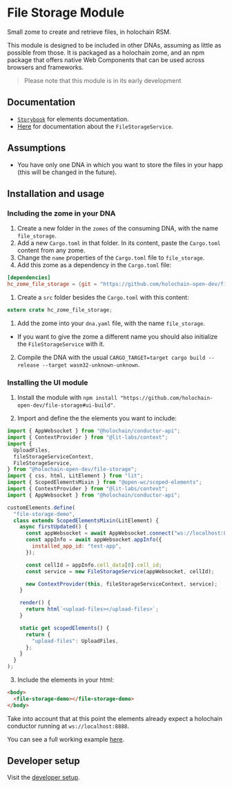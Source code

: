 # File Storage Module

Small zome to create and retrieve files, in holochain RSM.

This module is designed to be included in other DNAs, assuming as little as possible from those. It is packaged as a holochain zome, and an npm package that offers native Web Components that can be used across browsers and frameworks.

> Please note that this module is in its early development

## Documentation

- [`Storybook`](https://holochain-open-dev.github.io/file-storage-module?path=/docs/hoduploadfiles--default) for elements documentation.
- [Here](/ui/docs/classes/filestorageservice.md) for documentation about the `FileStorageService`.

## Assumptions

- You have only one DNA in which you want to store the files in your happ (this will be changed in the future).

## Installation and usage

### Including the zome in your DNA

1. Create a new folder in the `zomes` of the consuming DNA, with the name `file_storage`.
2. Add a new `Cargo.toml` in that folder. In its content, paste the `Cargo.toml` content from any zome.
3. Change the `name` properties of the `Cargo.toml` file to `file_storage`.
4. Add this zome as a dependency in the `Cargo.toml` file:

```toml
[dependencies]
hc_zome_file_storage = {git = "https://github.com/holochain-open-dev/file-storage", package = "hc_zome_file_storage"}
```

1. Create a `src` folder besides the `Cargo.toml` with this content:

```rust
extern crate hc_zome_file_storage;
```

1. Add the zome into your `dna.yaml` file, with the name `file_storage`.

- If you want to give the zome a different name you should also initialize the `FileStorageService` with it.

2. Compile the DNA with the usual `CARGO_TARGET=target cargo build --release --target wasm32-unknown-unknown`.

### Installing the UI module

1. Install the module with `npm install "https://github.com/holochain-open-dev/file-storage#ui-build"`.

2. Import and define the the elements you want to include:

```js
import { AppWebsocket } from "@holochain/conductor-api";
import { ContextProvider } from "@lit-labs/context";
import {
  UploadFiles,
  fileStorageServiceContext,
  FileStorageService,
} from "@holochain-open-dev/file-storage";
import { css, html, LitElement } from "lit";
import { ScopedElementsMixin } from "@open-wc/scoped-elements";
import { ContextProvider } from "@lit-labs/context";
import { AppWebsocket } from "@holochain/conductor-api";

customElements.define(
  "file-storage-demo",
  class extends ScopedElementsMixin(LitElement) {
    async firstUpdated() {
      const appWebsocket = await AppWebsocket.connect("ws://localhost:8888");
      const appInfo = await appWebsocket.appInfo({
        installed_app_id: "test-app",
      });

      const cellId = appInfo.cell_data[0].cell_id;
      const service = new FileStorageService(appWebsocket, cellId);

      new ContextProvider(this, fileStorageServiceContext, service);
    }

    render() {
      return html`<upload-files></upload-files>`;
    }

    static get scopedElements() {
      return {
        "upload-files": UploadFiles,
      };
    }
  }
);
```

3. Include the elements in your html:

```html
<body>
  <file-storage-demo></file-storage-demo>
</body>
```

Take into account that at this point the elements already expect a holochain conductor running at `ws://localhost:8888`.

You can see a full working example [here](/ui/demo/index.html).

## Developer setup

Visit the [developer setup](/SETUP.md).
